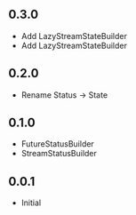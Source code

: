 ## 0.3.0

- Add LazyStreamStateBuilder
- Add LazyStreamStateBuilder

## 0.2.0

- Rename Status -> State

## 0.1.0

- FutureStatusBuilder
- StreamStatusBuilder

## 0.0.1

- Initial
